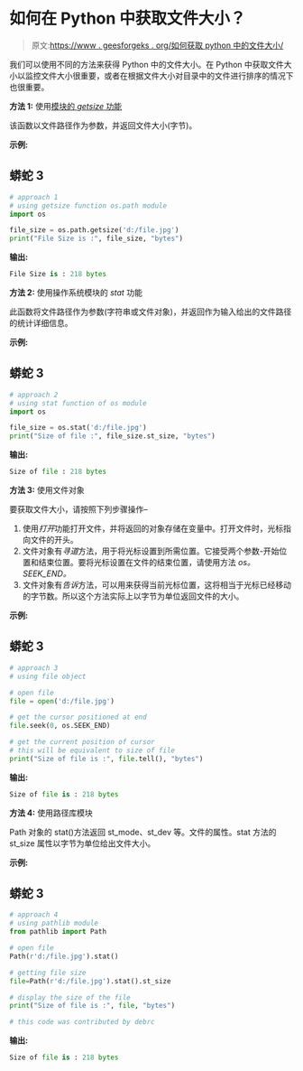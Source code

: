 # 如何在 Python 中获取文件大小？

> 原文:[https://www . geesforgeks . org/如何获取 python 中的文件大小/](https://www.geeksforgeeks.org/how-to-get-file-size-in-python/)

我们可以使用不同的方法来获得 Python 中的文件大小。在 Python 中获取文件大小以监控文件大小很重要，或者在根据文件大小对目录中的文件进行排序的情况下也很重要。

**方法 1:** 使用[模块的 *getsize* 功能](https://www.geeksforgeeks.org/os-path-module-python/)

该函数以文件路径作为参数，并返回文件大小(字节)。

**示例:**

## 蟒蛇 3

```py
# approach 1
# using getsize function os.path module
import os

file_size = os.path.getsize('d:/file.jpg')
print("File Size is :", file_size, "bytes")
```

**输出:**

```py
File Size is : 218 bytes
```

**方法 2:** 使用操作系统模块的 *stat* 功能

此函数将文件路径作为参数(字符串或文件对象)，并返回作为输入给出的文件路径的统计详细信息。

**示例:**

## 蟒蛇 3

```py
# approach 2
# using stat function of os module
import os

file_size = os.stat('d:/file.jpg')
print("Size of file :", file_size.st_size, "bytes")
```

**输出:**

```py
Size of file : 218 bytes
```

**方法 3:** 使用文件对象

要获取文件大小，请按照下列步骤操作–

1.  使用*打开*功能打开文件，并将返回的对象存储在变量中。打开文件时，光标指向文件的开头。
2.  文件对象有*寻道*方法，用于将光标设置到所需位置。它接受两个参数-开始位置和结束位置。要将光标设置在文件的结束位置，请使用方法 *os。SEEK_END。*
3.  文件对象有*告诉*方法，可以用来获得当前光标位置，这将相当于光标已经移动的字节数。所以这个方法实际上以字节为单位返回文件的大小。

**示例:**

## 蟒蛇 3

```py
# approach 3
# using file object

# open file
file = open('d:/file.jpg')

# get the cursor positioned at end
file.seek(0, os.SEEK_END)

# get the current position of cursor
# this will be equivalent to size of file
print("Size of file is :", file.tell(), "bytes")
```

**输出:**

```py
Size of file is : 218 bytes
```

**方法 4:** 使用路径库模块

Path 对象的 stat()方法返回 st_mode、st_dev 等。文件的属性。stat 方法的 st_size 属性以字节为单位给出文件大小。

**示例:**

## 蟒蛇 3

```py
# approach 4
# using pathlib module
from pathlib import Path

# open file
Path(r'd:/file.jpg').stat()

# getting file size
file=Path(r'd:/file.jpg').stat().st_size

# display the size of the file
print("Size of file is :", file, "bytes")

# this code was contributed by debrc
```

**输出:**

```py
Size of file is : 218 bytes
```